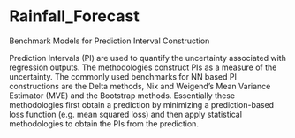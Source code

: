 # Rainfall_Forecast
Benchmark Models for Prediction Interval Construction 

Prediction Intervals (PI) are used to quantify the uncertainty associated with regression outputs. The methodologies construct PIs as a measure of the uncertainty. The
commonly used benchmarks for NN based PI constructions are the Delta methods, Nix and Weigend’s Mean Variance Estimator (MVE) and the
Bootstrap methods. Essentially these methodologies first obtain a prediction by minimizing a prediction-based loss function (e.g. mean squared
loss) and then apply statistical methodologies to obtain the PIs from the prediction.
